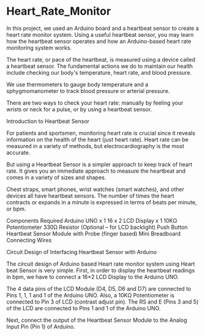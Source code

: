 # Heart_Rate_Monitor
In this project, we used an Arduino board and a heartbeat sensor to create a heart rate monitor system. Using a useful heartbeat sensor, you may learn how the heartbeat sensor operates and how an Arduino-based heart rate monitoring system works.


The heart rate, or pace of the heartbeat, is measured using a device called a heartbeat sensor. The fundamental actions we do to maintain our health include checking our body's temperature, heart rate, and blood pressure.

We use thermometers to gauge body temperature and a sphygmomanometer to track blood pressure or arterial pressure.

There are two ways to check your heart rate: manually by feeling your wrists or neck for a pulse, or by using a heartbeat sensor.


Introduction to Heartbeat Sensor

For patients and sportsmen, monitoring heart rate is crucial since it reveals information on the health of the heart (just heart rate). Heart rate can be measured in a variety of methods, but electrocardiography is the most accurate.

But using a Heartbeat Sensor is a simpler approach to keep track of heart rate. It gives you an immediate approach to measure the heartbeat and comes in a variety of sizes and shapes.

Chest straps, smart phones, wrist watches (smart watches), and other devices all have heartbeat sensors. The number of times the heart contracts or expands in a minute is expressed in terms of beats per minute, or bpm. 



Components Required
Arduino UNO x 1 
16 x 2 LCD Display x 1 
10KΩ Potentiometer 
330Ω Resistor (Optional – for LCD backlight) 
Push Button 
Heartbeat Sensor Module with Probe (finger based) 
Mini Breadboard 
Connecting Wires 


Circuit Design of Interfacing Heartbeat Sensor with Arduino

The circuit design of Arduino based Heart rate monitor system using Heart beat Sensor is very simple. First, in order to display the heartbeat readings in bpm, we have to connect a 16×2 LCD Display to the Arduino UNO.

The 4 data pins of the LCD Module (D4, D5, D6 and D7) are connected to Pins 1, 1, 1 and 1 of the Arduino UNO. Also, a 10KΩ Potentiometer is connected to Pin 3 of LCD (contrast adjust pin). The RS and E (Pins 3 and 5) of the LCD are connected to Pins 1 and 1 of the Arduino UNO.

Next, connect the output of the Heartbeat Sensor Module to the Analog Input Pin (Pin 1) of Arduino. 
